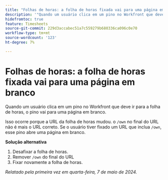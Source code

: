 ```yaml
---
title: "Folhas de horas: a folha de horas fixada vai para uma página em branco"
description: '"Quando um usuário clica em um pino no Workfront que deve ir para a folha de horas, o pino vai para uma página em branco. Uma solução alternativa está disponível.”'
hidefromtoc: true
feature: Timesheets
source-git-commit: 229d3accabec51a7c559279b680336ca096c0e70
workflow-type: tm+mt
source-wordcount: '123'
ht-degree: 7%

---
```



# Folhas de horas: a folha de horas fixada vai para uma página em branco

Quando um usuário clica em um pino no Workfront que deve ir para a folha de horas, o pino vai para uma página em branco.

Isso ocorre porque a URL da folha de horas mudou. o `/own` no final do URL não é mais o URL correto. Se o usuário tiver fixado um URL que inclua `/own`, esse pino abre uma página em branco.

**Solução alternativa**

1. Desafixar a folha de horas.
1. Remover `/own` do final do URL
1. Fixar novamente a folha de horas.

_Relatado pela primeira vez em quarta-feira, 7 de maio de 2024._

